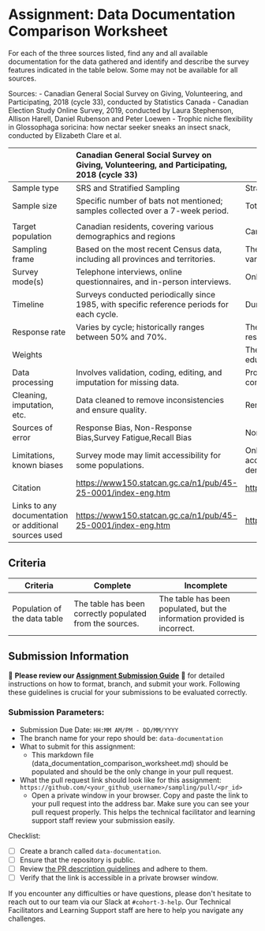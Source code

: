 # Assignment: Data Documentation Comparison Worksheet

For each of the three sources listed, find any and all available documentation for the data gathered and identify and describe the survey features indicated in the table below. Some may not be available for all sources.

Sources: - Canadian General Social Survey on Giving, Volunteering, and Participating, 2018 (cycle 33), conducted by Statistics Canada - Canadian Election Study Online Survey, 2019, conducted by Laura Stephenson, Allison Harell, Daniel Rubenson and Peter Loewen - Trophic niche flexibility in Glossophaga soricina: how nectar seeker sneaks an insect snack, conducted by Elizabeth Clare et al.

|                                                       | Canadian General Social Survey on Giving, Volunteering, and Participating, 2018 (cycle 33) | Canadian Election Study Online Survey, 2019 | Trophic niche flexibility in Glossophaga soricina: how nectar seeker sneaks an insect snack |
|----------------|:--------------------|----------------|---------------------|
| Sample type                                         |   SRS and Stratified Sampling                                                                                       |  Stratified Sampling                                          |    Stratified Sampling                                                                                        |
| Sample size                                           |   Specific number of bats not mentioned; samples collected over a 7-week period.                                                                                          |   Total responses: 37,822
|                                          |                                                                                             |
| Target population                                     |    Canadian residents, covering various demographics and regions                                                                                        | Canadian citizens and permanent residents aged 18 and over.                                           |  Glossophaga soricina and its insect prey (beetles, flies, noctuid moths).                                                                                            | 
| Sampling frame                                        |   Based on the most recent Census data, including all provinces and territories.                                                                                         |   The sample was takenfrom an online panel, including individuals from various demographics  sample of the Canadian population.                                          |    Sampling from the Area de Conservación de Guanacaste, Costa Rica, and molecular analysis of guano.                                                                                         |
| Survey mode(s)                                        |    Telephone interviews, online questionnaires, and in-person interviews.                                                                                        |     Online survey distributed via Qualtrics.                                        |  Observational and analytical                                                                                            |
| Timeline                                              |   Surveys conducted periodically since 1985, with specific reference periods for each cycle.                                                                                         |  During the campaign period of the 2019 Canadian federal election                                           |    7 weeks from late May to early July 2009                                                                                         |
| Response rate                                         |     Varies by cycle; historically ranges between 50% and 70%.                                                                                        |  The initial response rate was approximately 8.6%, with a high-quality response rate of 45.48%.                                           |                                                                               N/A              |
| Weights                                               |                                                                                            |  The weight account for factors such as age, gender, region, and education.                                          |    N/A                                                                                          |
| Data processing                                       |   Involves validation, coding, editing, and imputation for missing data.                                                                                         |  Processed using Qualtrics, which included automated checks for completeness and consistency.                                           |    DNA extraction, sequencing, and sequence alignment using Sequencher, BioEdit, and MEGA                                                                                         |
| Cleaning, imputation, etc.                            |    Data cleaned to remove inconsistencies and ensure quality.                                                                                        | Removing low-quality responses and duplicates                                           |     Manual removal of insect fragments, ethanol evaporation                                                                                        |
| Sources of error                                      |    Response Bias, Non-Response Bias,Survey Fatigue,Recall Bias                                                                                       |  Nonresponse error                                           |   Possible errors dentification of insect fragments.                                                                                          |
| Limitations, known biases                             |     Survey mode  may limit accessibility for some populations.                                                                                         |   Online surveys may not fully represent populations without  internet access and seniors, therefore it leads to overrepresentation of certain demographic groups (young people)                                     |        Potential inaccuracies in DNA identification and representation of prey species.                                                                                                                                                                                  |
| Citation                                              |      https://www150.statcan.gc.ca/n1/pub/45-25-0001/index-eng.htm                                                                                       |    https://dimension.usherbrooke.ca/documents/CES2019Codebook.pdf    |      https://besjournals.onlinelibrary.wiley.com/doi/full/10.1111/1365-2435.12192  |
| Links to any documentation or additional sources used |      https://www150.statcan.gc.ca/n1/pub/45-25-0001/index-eng.htm                                                                                         |   https://dimension.usherbrooke.ca/documents/CES2019Codebook.pdf    |  https://besjournals.onlinelibrary.wiley.com/doi/full/10.1111/1365-2435.12192 |

## Criteria

|Criteria|Complete|Incomplete|
|--------|----|----|
|Population of the data table|The table has been correctly populated from the sources.|The table has been populated, but the information provided is incorrect.|

## Submission Information

🚨 **Please review our [Assignment Submission Guide](https://github.com/UofT-DSI/onboarding/blob/main/onboarding_documents/submissions.md)** 🚨 for detailed instructions on how to format, branch, and submit your work. Following these guidelines is crucial for your submissions to be evaluated correctly.

### Submission Parameters:
* Submission Due Date: `HH:MM AM/PM - DD/MM/YYYY`
* The branch name for your repo should be: `data-documentation`
* What to submit for this assignment:
     * This markdown file (data_documentation_comparison_worksheet.md) should be populated and should be the only change in your pull request.
* What the pull request link should look like for this assignment: `https://github.com/<your_github_username>/sampling/pull/<pr_id>`
     * Open a private window in your browser. Copy and paste the link to your pull request into the address bar. Make sure you can see your pull request properly. This helps the technical facilitator and learning support staff review your submission easily.

Checklist:
- [ ] Create a branch called `data-documentation`.
- [ ] Ensure that the repository is public.
- [ ] Review [the PR description guidelines](https://github.com/UofT-DSI/onboarding/blob/main/onboarding_documents/submissions.md#guidelines-for-pull-request-descriptions) and adhere to them.
- [ ] Verify that the link is accessible in a private browser window.

If you encounter any difficulties or have questions, please don't hesitate to reach out to our team via our Slack at `#cohort-3-help`. Our Technical Facilitators and Learning Support staff are here to help you navigate any challenges.
